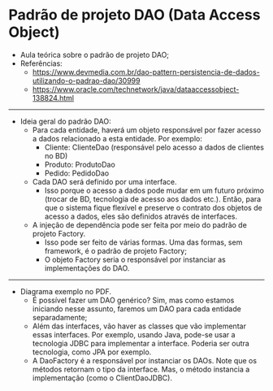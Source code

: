 # Padrão de projeto DAO (Data Access Object)

- Aula teórica sobre o padrão de projeto DAO;
- Referências:
  - https://www.devmedia.com.br/dao-pattern-persistencia-de-dados-utilizando-o-padrao-dao/30999
  - https://www.oracle.com/technetwork/java/dataaccessobject-138824.html

---

- Ideia geral do padrão DAO:
  - Para cada entidade, haverá um objeto responsável por fazer acesso a dados relacionado a esta entidade. Por exemplo:
    - Cliente: ClienteDao (responsável pelo acesso a dados de clientes no BD)
    - Produto: ProdutoDao
    - Pedido: PedidoDao
  - Cada DAO será definido por uma interface.
    - Isso porque o acesso a dados pode mudar em um futuro próximo (trocar de BD, tecnologia de acesso aos dados etc.). Então, para que o sistema fique flexível e preserve o contrato dos objetos de acesso a dados, eles são definidos através de interfaces.
  - A injeção de dependência pode ser feita por meio do padrão de projeto Factory.
    - Isso pode ser feito de várias formas. Uma das formas, sem framework, é o padrão de projeto Factory;
    - O objeto Factory seria o responsável por instanciar as implementações do DAO.

---

- Diagrama exemplo no PDF.
  - É possível fazer um DAO genérico? Sim, mas como estamos iniciando nesse assunto, faremos um DAO para cada entidade separadamente;
  - Além das interfaces, vão haver as classes que vão implementar essas interfaces. Por exemplo, usando Java, pode-se usar a tecnologia JDBC para implementar a interface. Poderia ser outra tecnologia, como JPA por exemplo.
  - A DaoFactory é a responsável por instanciar os DAOs. Note que os métodos retornam o tipo da interface. Mas, o método instancia a implementação (como o ClientDaoJDBC).
